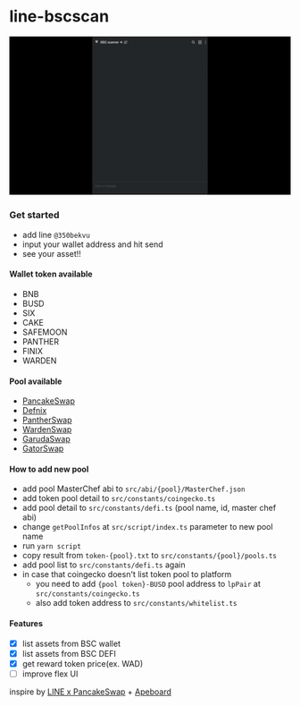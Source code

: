 # line-bscscan

![](https://raw.githubusercontent.com/dacharat/line-bscscan/main/assets/BSC%20Scanner.gif?token=AGARWYCF3BFTVLTVB4W22YDATJWMU)

### Get started

- add line `@350bekvu`
- input your wallet address and hit send
- see your asset!!

#### Wallet token available
- BNB
- BUSD
- SIX
- CAKE
- SAFEMOON
- PANTHER
- FINIX
- WARDEN

#### Pool available
- [PancakeSwap](https://pancakeswap.finance/)
- [Defnix](https://bsc.definix.com/)
- [PantherSwap](https://pantherswap.com/)
- [WardenSwap](https://www.wardenswap.finance/#/)
- [GarudaSwap](https://garudaswap.finance/)
- [GatorSwap](https://gatorswap.xyz/)

#### How to add new pool
- add pool MasterChef abi to `src/abi/{pool}/MasterChef.json`
- add token pool detail to `src/constants/coingecko.ts`
- add pool detail to `src/constants/defi.ts` (pool name, id, master chef abi)
- change `getPoolInfos` at `src/script/index.ts` parameter to new pool name
- run `yarn script`
- copy result from `token-{pool}.txt` to `src/constants/{pool}/pools.ts`
- add pool list to `src/constants/defi.ts` again
- in case that coingecko doesn't list token pool to platform
  - you need to add `{pool token}-BUSD` pool address to `lpPair` at `src/constants/coingecko.ts`
  - also add token address to `src/constants/whitelist.ts` 

#### Features
- [x] list assets from BSC wallet
- [x] list assets from BSC DEFI
- [x] get reward token price(ex. WAD)
- [ ] improve flex UI

inspire by [LINE x PancakeSwap](https://medium.com/linedevth/line-x-pancakeswap-%E0%B9%80%E0%B8%A5%E0%B9%88%E0%B8%99%E0%B9%84%E0%B8%A5%E0%B8%99%E0%B9%8C%E0%B9%84%E0%B8%9B-%E0%B8%81%E0%B9%87%E0%B8%94%E0%B8%B9%E0%B8%9F%E0%B8%B2%E0%B8%A3%E0%B9%8C%E0%B8%A1%E0%B9%84%E0%B8%94%E0%B9%89-%E0%B8%8B%E0%B8%B4%E0%B9%88%E0%B8%87%E0%B9%84%E0%B8%A1%E0%B9%88%E0%B8%8B%E0%B8%B4%E0%B9%88%E0%B8%87%E0%B9%84%E0%B8%9B%E0%B8%94%E0%B8%B9%E0%B8%81%E0%B8%B1%E0%B8%99-eed4951679f3) + [Apeboard](https://apeboard.finance/dashboard)
